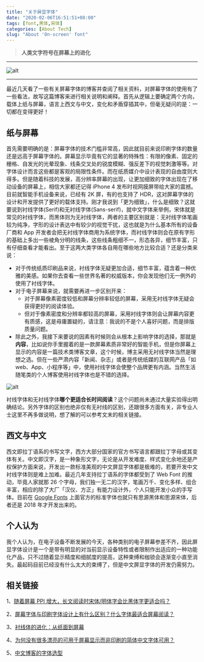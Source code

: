 ```yaml
---
title: "关于屏显字体"
date: "2020-02-06T16:51:51+08:00"
tags: [font,黑体,宋体]
categories: [About Tech]
slug: "About 'On-screen' font"
---
```


> **人类文字符号在屏幕上的进化**

<!--more-->

---

![alt](https://dawnblog-1300625500.cos.ap-guangzhou.myqcloud.com/images/20200206165732.jpg "Unsplash")

---

最近几天看了一些有关屏幕字体的博客并查阅了相关资料，对屏幕字体的使用有了一些看法，故写这篇博客来进行相关说明和阐释。首先从逻辑上要确定两个方向，载体上纸与屏幕，语言上西文与中文，变化和矛盾穿插其中，但毫无疑问的是：一切都在变得更好！

## 纸与屏幕

首先需要明确的是：屏幕字体的技术门槛非常高，因此就目前来说印刷字体的数量还是远高于屏幕字体的。屏幕显示毕竟有它的显著的特殊性：有限的像素、固定的栅格、自发光的光晕现象、线条交叉处的锐度模糊、强反差下的视觉刺激等等。对字体设计而言这些都是客观的局限性条件。而在纸质媒介中设计表现的自由度则大得多。但是随着科技的发展，高分辨率屏幕的出现，让更加细致的字体出现在了移动设备的屏幕上，相信大家都还记得 iPhone 4 发布时视网膜屏带给大家的震撼。目前就智能手机设备来说，已经有 2K 屏，有的也支持了 HDR，这对屏幕字体的设计和开发提供了更好的载体支持。刚才我说到「更为细致」，什么是细致？这就要说到衬线字体(Serif)和无衬线字体(Sans-serif)，就中文字体来举例，宋体就是常见的衬线字体，而黑体则为无衬线字体，两者的主要区别就是：无衬线字体笔画较为纯净，字形的设计表达中有较少的视觉干扰，这也就是为什么基本所有的设备厂商和 App 开发者会把无衬线字体商用为系统字体，而衬线字体则会在原有字形的基础上多出一些棱角分明的线条，这些线条粗细不一，形态各异，细节丰富，只有仔细查看才能看出。至于这两大类字体各自用在哪些地方比较合适？还是分类来说：
- 对于传统纸质印刷品来说，衬线字体无疑更加合适，细节丰富，蕴含着一种优雅的美感。如果你去查看一些世界名著的权威版本，你会发现他们无一例外的使用了衬线字体。
- 对于电子屏幕来说，就需要再进一步区别开来：
  - 对于屏幕像素密度较低和屏幕分辨率较低的屏幕，采用无衬线字体无疑会获得更好的阅读体验。
  - 但对于像素密度和分辨率都较高的屏幕，采用衬线字体则会让屏幕内容更有质感，这是毋庸置疑的，请注意：我说的不是个人喜好问题，而是排版质量问题。
- 除此之外，我接下来要说的因素有时候则会从根本上影响字体的选择，那就是**内容**，比如说你手里握着的是一款屏幕素质非常好的智能手机，但是你屏幕上显示的内容是一篇技术类博客文章，这个时候，博主采用无衬线字体当然是理想之选。但在一些严肃内容「新闻、杂志」或者是传统纸媒的互联网产品「如 web、App、小程序等」中，使用衬线字体会使整个品牌更有内涵。当然生活随笔类的个人博客使用衬线字体也是不错的选择。

![alt](https://dawnblog-1300625500.cos.ap-guangzhou.myqcloud.com/images/20200206165404.jpg "字体大小对细节的影响")

衬线字体和无衬线字体**哪个更适合长时间阅读**？这个问题尚未通过大量实验得出明确结论。另外字体的区别也绝非仅有无衬线的区别，还跟很多方面有关，非专业人士这里不再多做说明，想了解的可以参考文末的相关链接。

## 西文与中文
西文即拉丁语系的书写文字，西方大部分国家的官方书写语言都跟拉丁字母或其变体有关。中文即汉字，是一种象形文字，无论是从开发难度、样式变化余地还是产权保护方面来说，开发出一款标准美观的中文屏显字体都是极难的，若要开发中文衬线字体则是难上加难。最近几年支持拉丁语系的字体都受到了 Web Font 的推动，毕竟人家就那 26 个字母，我们独一无二的汉字，笔画万千、变化多样、组合丰富，相应的除了大厂「汉仪、方正」有能力设计外，个人只能开发小众的手写体。目前在 [Google Fonts](https://fonts.google.com/) 上面官方的标准字体也就只有思源黑体和思源宋体，后者还是 2018 年才开发出来的。

## 个人认为
我个人认为，在电子设备不断发展的今天，各种类别的电子屏幕参差不齐，因此屏显字体设计是一个是带有明显的对当前显示设备特性或者限制作出适应的一种功能化产品，只不过随着显示精度和细腻度的提高，这种束缚和枷锁会逐渐变小直至消失。最起码目前已经没有什么太大的束缚了，但是中文屏显字体的开发仍需努力。


## 相关链接
1、[随着屏幕 PPI 增大，长文阅读时宋体/明体字会比黑体字更适合吗？](https://www.zhihu.com/answer/71956798)

2、[屏幕字体与印刷字体设计上有什么区别？什么字体最适合屏幕阅读？](https://www.zhihu.com/answer/72522641)

3、[衬线体的进化：从纸面到屏幕](https://zhuanlan.zhihu.com/p/49470735)

4、[为何没有很多漂亮的可用于屏幕显示而非印刷的简体中文字体可用？](https://www.zhihu.com/answer/12398117)

5、[中文博客的字体选型](https://blog.mutoo.im/2020/02/fonts-for-my-blog-theme/#.Xjq3WhLhmzs.twitter)